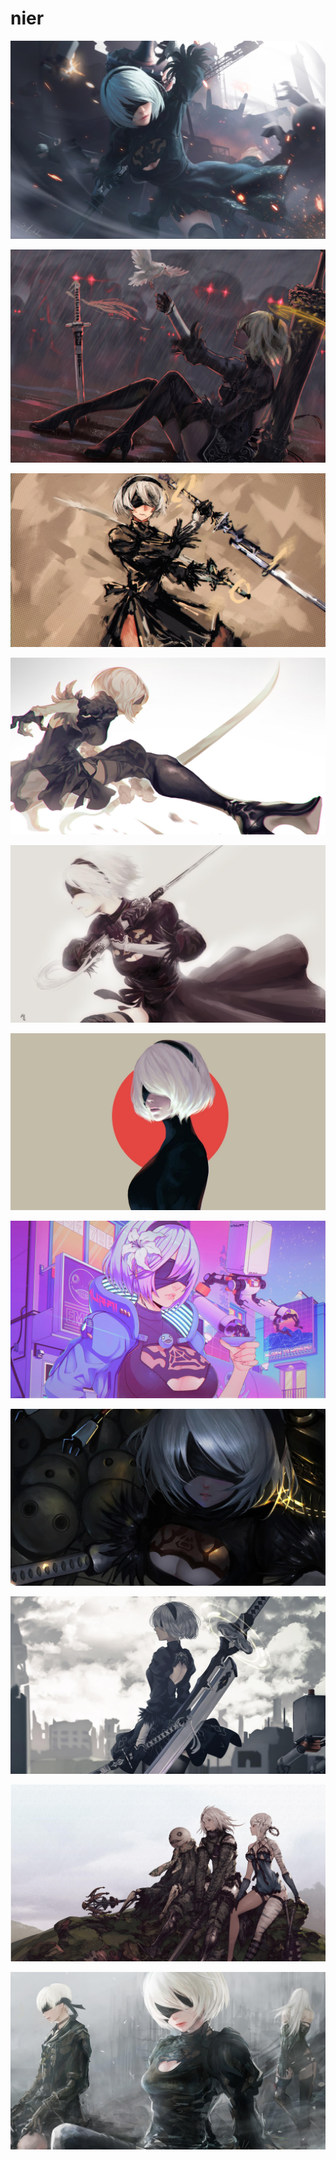 # nier

<a href="nr-b2.jpg"><img alt="nr-b2" src="nr-b2.jpg"></a>

<a href="818999.png"><img alt="818999" src="818999.png"></a>

<a href="1067617.jpg"><img alt="1067617" src="1067617.jpg"></a>

<a href="932574.jpg"><img alt="932574" src="932574.jpg"></a>

<a href="818994.jpg"><img alt="818994" src="818994.jpg"></a>

<a href="b-248.jpg"><img alt="b-248" src="b-248.jpg"></a>

<a href="b-187.jpg"><img alt="b-187" src="b-187.jpg"></a>

<a href="922053.jpg"><img alt="922053" src="922053.jpg"></a>

<a href="819005.jpg"><img alt="819005" src="819005.jpg"></a>

<a href="wallhaven-x8e7p3.jpg"><img alt="wallhaven-x8e7p3" src="wallhaven-x8e7p3.jpg"></a>

<a href="818992.jpg"><img alt="818992" src="818992.jpg"></a>

